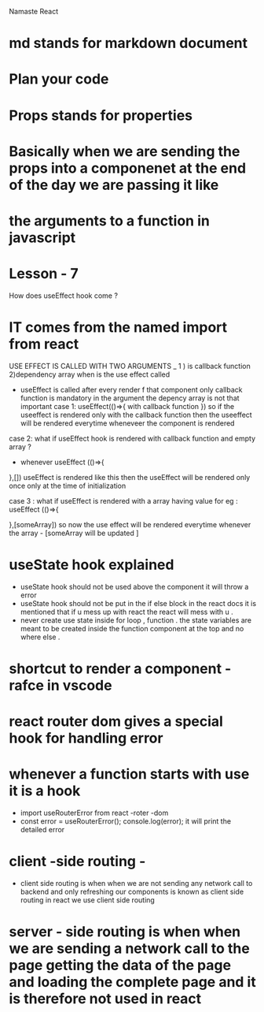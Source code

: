 Namaste React

# md stands for markdown document

# Plan your code

<!-- * Header
    - Navbar
        -logo
        - anchor links (Home, About us , contact us , cart)
* Body
    -searchbar and search button
    -Resaturant card container
      - cards (6)
      -rating , cuisine ,image , restaurant name
* Footer
    - copyright
    - Description about  the company .   -->

# Props stands for properties

# Basically when we are sending the props into a componenet at the end of the day we are passing it like

# the arguments to a function in javascript

# Lesson - 7

How does useEffect hook come ?

# IT comes from the named import from react

USE EFFECT IS CALLED WITH TWO ARGUMENTS \_
1 ) is callback function
2)dependency array
when is the use effect called

- useEffect is called after every render f that component
  only callback function is mandatory in the argument the depency array is not that important
  case 1:
  useEffect(()=>{
  with callback function
  })
  so if the useeffect is rendered only with the callback function then the useeffect will be rendered everytime wheneveer the component is rendered

case 2:
what if useEffect hook is rendered with callback function and empty array ?

- whenever
  useEffect (()=>{

},[])
useEffect is rendered like this then the useEffect will be rendered only once only at the time of initialization

case 3 :
what if useEffect is rendered with a array having value for eg :
useEffect (()=>{

},[someArray])
so now the use effect will be rendered everytime whenever the array - [someArray will be updated ]


# useState hook explained

- useState hook should not be used above the component it will throw a error 
- useState hook should not  be put in the if else block in the react docs it is mentioned that if u mess up with react the react will  mess with u .
- never create use state inside for loop , function . the state variables are meant to be created inside the function component at the top and no where else .


# shortcut to render a component -rafce in vscode

# react router dom gives a special  hook for handling error 
# whenever a function starts with use it is a hook 
- import useRouterError from react -roter -dom 
- const error = useRouterError();
console.log(error);
it will print the detailed  error 


# client -side routing - 
- client side routing is when when we are not  sending any network call to backend and only refreshing our components is known as client side routing 
in react we use client side routing 
# server - side routing is when when we are sending a network call to the page  getting the data of the page and loading the complete page   and it is therefore not used in react 